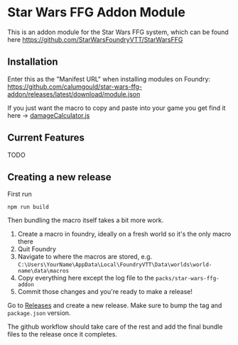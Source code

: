 # Star Wars FFG Addon Module

This is an addon module for the Star Wars FFG system, which can be found here https://github.com/StarWarsFoundryVTT/StarWarsFFG

## Installation

Enter this as the "Manifest URL" when installing modules on Foundry:
https://github.com/calumgould/star-wars-ffg-addon/releases/latest/download/module.json

If you just want the macro to copy and paste into your game you get find it here -> [damageCalculator.js](src/scripts/macros/damageCalculator.js)

## Current Features

TODO

## Creating a new release

First run
```shell
npm run build
```

Then bundling the macro itself takes a bit more work.

1. Create a macro in foundry, ideally on a fresh world so it's the only macro there
2. Quit Foundry
3. Navigate to where the macros are stored, e.g. `C:\Users\YourName\AppData\Local\FoundryVTT\Data\worlds\world-name\data\macros`
4. Copy everything here except the log file to the `packs/star-wars-ffg-addon`
5. Commit those changes and you're ready to make a release!

Go to [Releases](https://github.com/calumgould/star-wars-ffg-addon/releases) and create a new release. Make sure to bump the tag and `package.json` version.

The github workflow should take care of the rest and add the final bundle files to the release once it completes.
